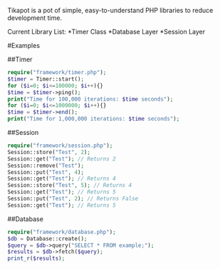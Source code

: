 Tikapot is a pot of simple, easy-to-understand PHP libraries to reduce development time.

Current Library List:
*Timer Class
*Database Layer
*Session Layer


#Examples

##Timer
```php
require("framework/timer.php");
$timer = Timer::start();
for ($i=0; $i<=100000; $i++){}
$time = $timer->ping();
print("Time for 100,000 iterations: $time seconds");
for ($i=0; $i<=1000000; $i++){}
$time = $timer->end();
print("Time for 1,000,000 iterations: $time seconds");
```

##Session
```php
require("framework/session.php");
Session::store("Test", 2);
Session::get("Test"); // Returns 2
Session::remove("Test");
Session::put("Test", 4);
Session::get("Test"); // Returns 4
Session::store("Test", 5); // Returns 4
Session::get("Test"); // Returns 5
Session::put("Test", 2); // Returns False
Session::get("Test"); // Returns 5
```

##Database
```php
require("framework/database.php");
$db = Database::create();
$query = $db->query("SELECT * FROM example;");
$results = $db->fetch($query);
print_r($results);
```
